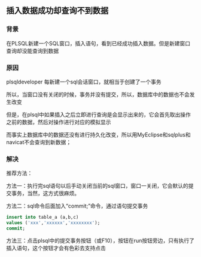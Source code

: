 ## 插入数据成功却查询不到数据


### 背景

在PLSQL新建一个SQL窗口，插入语句，看到已经成功插入数据。但是新建窗口查询却没能查询到数据

### 原因

plsqldeveloper 每新建一个sql会话窗口，就相当于创建了一个事务

所以，当窗口没有关闭的时候，事务并没有提交，所以，数据库中的数据也不会发生改变

但是，在plsql中如果插入之后立即进行查询是会显示出来的，它会首先取出操作之前的数据，然后对操作进行对应的模拟显示

而事实上数据库中的数据还没有进行持久化改变，所以用MyEclipse和sqlplus和navicat不会查询到新数据；

### 解决

推荐方法：

方法一：执行完sql语句以后手动关闭当前的sql窗口，窗口一关闭，它会默认的提交事务，当然，这方式很麻烦。

方法二：sql命令后面加入“commit;”命令，通过语句提交事务
```sql
insert into table_a (a,b,c)
values ('xxx','xxxxxx','xxxxxxxx');
commit;
```

方法三：点击plsql中的提交事务按钮（或F10），按钮在run按钮旁边，只有执行了插入语句，这个按钮才会有色彩去支持点击
